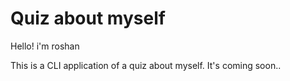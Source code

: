 # Quiz about myself

Hello! i'm roshan

This is a CLI application of a quiz about myself.
It's coming soon.. 